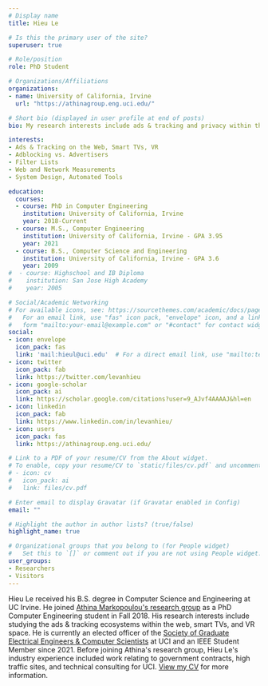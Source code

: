 ```yaml
---
# Display name
title: Hieu Le

# Is this the primary user of the site?
superuser: true

# Role/position
role: PhD Student

# Organizations/Affiliations
organizations:
- name: University of California, Irvine
  url: "https://athinagroup.eng.uci.edu/"

# Short bio (displayed in user profile at end of posts)
bio: My research interests include ads & tracking and privacy within the web,mobile, and IoT space.

interests:
- Ads & Tracking on the Web, Smart TVs, VR
- Adblocking vs. Advertisers
- Filter Lists
- Web and Network Measurements
- System Design, Automated Tools

education:
  courses:
  - course: PhD in Computer Engineering
    institution: University of California, Irvine 
    year: 2018-Current
  - course: M.S., Computer Engineering
    institution: University of California, Irvine - GPA 3.95
    year: 2021
  - course: B.S., Computer Science and Engineering
    institution: University of California, Irvine - GPA 3.6
    year: 2009
#  - course: Highschool and IB Diploma
#    institution: San Jose High Academy
#    year: 2005

# Social/Academic Networking
# For available icons, see: https://sourcethemes.com/academic/docs/page-builder/#icons
#   For an email link, use "fas" icon pack, "envelope" icon, and a link in the
#   form "mailto:your-email@example.com" or "#contact" for contact widget.
social:
- icon: envelope
  icon_pack: fas
  link: 'mail:hieul@uci.edu'  # For a direct email link, use "mailto:test@example.org".
- icon: twitter
  icon_pack: fab
  link: https://twitter.com/levanhieu
- icon: google-scholar
  icon_pack: ai
  link: https://scholar.google.com/citations?user=9_AJvf4AAAAJ&hl=en
- icon: linkedin
  icon_pack: fab
  link: https://www.linkedin.com/in/levanhieu/
- icon: users
  icon_pack: fas
  link: https://athinagroup.eng.uci.edu/

# Link to a PDF of your resume/CV from the About widget.
# To enable, copy your resume/CV to `static/files/cv.pdf` and uncomment the lines below.
# - icon: cv
#   icon_pack: ai
#   link: files/cv.pdf

# Enter email to display Gravatar (if Gravatar enabled in Config)
email: ""

# Highlight the author in author lists? (true/false)
highlight_name: true

# Organizational groups that you belong to (for People widget)
#   Set this to `[]` or comment out if you are not using People widget.
user_groups:
- Researchers
- Visitors
---
```


Hieu Le received his B.S. degree in Computer Science and Engineering at UC Irvine. He joined [Athina Markopoulou's research group](https://athinagroup.eng.uci.edu/) as a PhD Computer Engineering student in Fall 2018. His research interests include studying the ads & tracking ecosystems within the web, smart TVs, and VR space. He is currently an elected officer of the [Society of Graduate Electrical Engineers & Computer Scientists](https://sites.uci.edu/geecs/) at UCI and an IEEE Student Member since 2021. Before joining Athina's research group, Hieu Le's industry experience included work relating to government contracts, high traffic sites, and technical consulting for UCI. [View my CV](https://drive.google.com/file/d/1QzYKxQLLfWtlrUyTb1jv4QEvf-j7FROf/view?usp=sharing) for more information.
